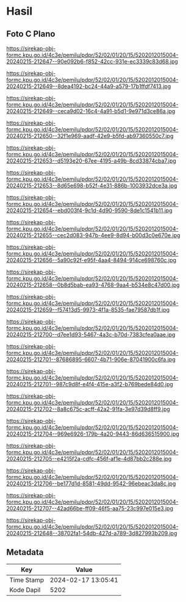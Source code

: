 # Hasil

## Foto C Plano

https://sirekap-obj-formc.kpu.go.id/4c3e/pemilu/pdpr/52/02/01/20/15/5202012015004-20240215-212647--90e092b6-f852-42cc-931e-ec3339c83d68.jpg

https://sirekap-obj-formc.kpu.go.id/4c3e/pemilu/pdpr/52/02/01/20/15/5202012015004-20240215-212649--8dea4192-bc24-44a9-a579-17b1ffdf7413.jpg

https://sirekap-obj-formc.kpu.go.id/4c3e/pemilu/pdpr/52/02/01/20/15/5202012015004-20240215-212649--ceca9d02-16c4-4a91-b5d1-9e971d3ce86a.jpg

https://sirekap-obj-formc.kpu.go.id/4c3e/pemilu/pdpr/52/02/01/20/15/5202012015004-20240215-212650--32f1e969-aadf-42e9-b5fd-ab97360550c7.jpg

https://sirekap-obj-formc.kpu.go.id/4c3e/pemilu/pdpr/52/02/01/20/15/5202012015004-20240215-212653--d5193e20-67ee-4195-a49b-8cd33874cba7.jpg

https://sirekap-obj-formc.kpu.go.id/4c3e/pemilu/pdpr/52/02/01/20/15/5202012015004-20240215-212653--8d65e698-b52f-4e31-886b-1003932dce3a.jpg

https://sirekap-obj-formc.kpu.go.id/4c3e/pemilu/pdpr/52/02/01/20/15/5202012015004-20240215-212654--ebd003f4-9c1d-4d90-9590-8de1c1541b11.jpg

https://sirekap-obj-formc.kpu.go.id/4c3e/pemilu/pdpr/52/02/01/20/15/5202012015004-20240215-212655--cec2d083-947b-4ee9-8d94-b00d3c0e670e.jpg

https://sirekap-obj-formc.kpu.go.id/4c3e/pemilu/pdpr/52/02/01/20/15/5202012015004-20240215-212656--5a90c92f-e95f-4aa4-8494-914ce698760c.jpg

https://sirekap-obj-formc.kpu.go.id/4c3e/pemilu/pdpr/52/02/01/20/15/5202012015004-20240215-212658--0b8d5bab-ea93-4768-9aa4-b534e8c47d00.jpg

https://sirekap-obj-formc.kpu.go.id/4c3e/pemilu/pdpr/52/02/01/20/15/5202012015004-20240215-212659--f57413d5-9973-4f1a-8535-fae79587db1f.jpg

https://sirekap-obj-formc.kpu.go.id/4c3e/pemilu/pdpr/52/02/01/20/15/5202012015004-20240215-212700--d7ee1d93-5467-4a3c-b70d-7383cfea0aae.jpg

https://sirekap-obj-formc.kpu.go.id/4c3e/pemilu/pdpr/52/02/01/20/15/5202012015004-20240215-212701--87686895-6607-4b71-906e-87041900c6fa.jpg

https://sirekap-obj-formc.kpu.go.id/4c3e/pemilu/pdpr/52/02/01/20/15/5202012015004-20240215-212701--987c9d8f-e4f4-415e-a3f2-b769bede84d0.jpg

https://sirekap-obj-formc.kpu.go.id/4c3e/pemilu/pdpr/52/02/01/20/15/5202012015004-20240215-212702--8a8c675c-acff-42a2-91fa-3e97d39d8ff9.jpg

https://sirekap-obj-formc.kpu.go.id/4c3e/pemilu/pdpr/52/02/01/20/15/5202012015004-20240215-212704--969e6926-179b-4a20-9443-86d636515900.jpg

https://sirekap-obj-formc.kpu.go.id/4c3e/pemilu/pdpr/52/02/01/20/15/5202012015004-20240215-212705--e4215f2a-cdfc-456f-af1e-4d87bb2c288e.jpg

https://sirekap-obj-formc.kpu.go.id/4c3e/pemilu/pdpr/52/02/01/20/15/5202012015004-20240215-212706--be177d1d-8581-49dd-9542-96ebeac3da8c.jpg

https://sirekap-obj-formc.kpu.go.id/4c3e/pemilu/pdpr/52/02/01/20/15/5202012015004-20240215-212707--42ad66be-ff09-46f5-aa75-23c997e015e3.jpg

https://sirekap-obj-formc.kpu.go.id/4c3e/pemilu/pdpr/52/02/01/20/15/5202012015004-20240215-212648--38702fa1-54db-427d-a789-3d827993b209.jpg


## Metadata

| Key        | Value               |
| ---------- | ------------------- |
| Time Stamp | 2024-02-17 13:05:41 |
| Kode Dapil | 5202                |



